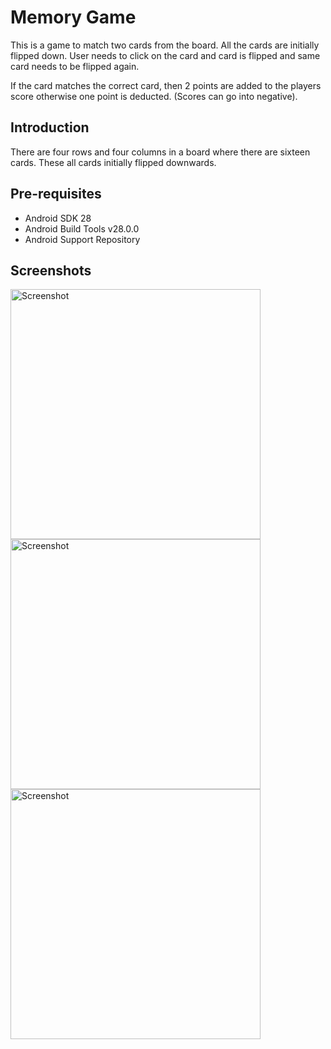 
Memory Game
===================================

This is a game to match two cards from the board. All the cards are initially
flipped down. User needs to click on the card and card is flipped and same card
needs to be flipped again.

If the card matches the correct card, then 2 points are added to the players 
score otherwise one point is deducted. (Scores can go into negative).

Introduction
------------

There are four rows and four columns in a board where there are sixteen cards.
These all cards initially flipped downwards.


Pre-requisites
--------------

- Android SDK 28
- Android Build Tools v28.0.0
- Android Support Repository

Screenshots
-------------

<img src="screenshots/game_screen.png" height="400" alt="Screenshot"/> 
<img src="screenshots/score_screen.png" height="400" alt="Screenshot"/> 
<img src="screenshots/start_screen.png" height="400" alt="Screenshot"/> 
